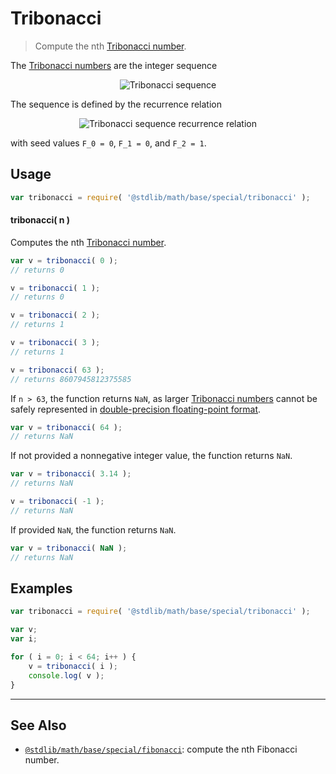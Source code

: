 <!--

@license Apache-2.0

Copyright (c) 2020 The Stdlib Authors.

Licensed under the Apache License, Version 2.0 (the "License");
you may not use this file except in compliance with the License.
You may obtain a copy of the License at

   http://www.apache.org/licenses/LICENSE-2.0

Unless required by applicable law or agreed to in writing, software
distributed under the License is distributed on an "AS IS" BASIS,
WITHOUT WARRANTIES OR CONDITIONS OF ANY KIND, either express or implied.
See the License for the specific language governing permissions and
limitations under the License.

-->

# Tribonacci

> Compute the nth [Tribonacci number][tribonacci-number].

<section class="intro">

The [Tribonacci numbers][tribonacci-number] are the integer sequence

<!-- <equation class="equation" label="eq:tribonacci_sequence" align="center" raw="0, 0, 1, 1, 2, 4, 7, 13, 24, 44, 81, 149, 274, 504, 927, 1705, \ldots" alt="Tribonacci sequence"> -->

<div class="equation" align="center" data-raw-text="0, 0, 1, 1, 2, 4, 7, 13, 24, 44, 81, 149, 274, 504, 927, 1705, \ldots" data-equation="eq:tribonacci_sequence">
    <img src="https://cdn.jsdelivr.net/gh/stdlib-js/stdlib@3249a68fb57cd71148f87ef3b2774be70a04d80a/lib/node_modules/@stdlib/math/base/special/tribonacci/docs/img/equation_tribonacci_sequence.svg" alt="Tribonacci sequence">
    <br>
</div>

<!-- </equation> -->

The sequence is defined by the recurrence relation

<!-- <equation class="equation" label="eq:tribonacci_recurrence_relation" align="center" raw="F_n = F_{n-1} + F_{n-2} + F_{n-3}" alt="Tribonacci sequence recurrence relation"> -->

<div class="equation" align="center" data-raw-text="F_n = F_{n-1} + F_{n-2} + F_{n-3}" data-equation="eq:tribonacci_recurrence_relation">
    <img src="https://cdn.jsdelivr.net/gh/stdlib-js/stdlib@3249a68fb57cd71148f87ef3b2774be70a04d80a/lib/node_modules/@stdlib/math/base/special/tribonacci/docs/img/equation_tribonacci_recurrence_relation.svg" alt="Tribonacci sequence recurrence relation">
    <br>
</div>

<!-- </equation> -->

with seed values `F_0 = 0`, `F_1 = 0`, and `F_2 = 1`.

</section>

<!-- /.intro -->

<section class="usage">

## Usage

```javascript
var tribonacci = require( '@stdlib/math/base/special/tribonacci' );
```

#### tribonacci( n )

Computes the nth [Tribonacci number][tribonacci-number].

```javascript
var v = tribonacci( 0 );
// returns 0

v = tribonacci( 1 );
// returns 0

v = tribonacci( 2 );
// returns 1

v = tribonacci( 3 );
// returns 1

v = tribonacci( 63 );
// returns 8607945812375585
```

If `n > 63`, the function returns `NaN`, as larger [Tribonacci numbers][tribonacci-number] cannot be safely represented in [double-precision floating-point format][ieee754].

```javascript
var v = tribonacci( 64 );
// returns NaN
```

If not provided a nonnegative integer value, the function returns `NaN`.

```javascript
var v = tribonacci( 3.14 );
// returns NaN

v = tribonacci( -1 );
// returns NaN
```

If provided `NaN`, the function returns `NaN`.

```javascript
var v = tribonacci( NaN );
// returns NaN
```

</section>

<!-- /.usage -->

<section class="notes">

</section>

<!-- /.notes -->

<section class="examples">

## Examples

<!-- eslint no-undef: "error" -->

```javascript
var tribonacci = require( '@stdlib/math/base/special/tribonacci' );

var v;
var i;

for ( i = 0; i < 64; i++ ) {
    v = tribonacci( i );
    console.log( v );
}
```

</section>

<!-- /.examples -->

<!-- Section for related `stdlib` packages. Do not manually edit this section, as it is automatically populated. -->

<section class="related">

* * *

## See Also

-   <span class="package-name">[`@stdlib/math/base/special/fibonacci`][@stdlib/math/base/special/fibonacci]</span><span class="delimiter">: </span><span class="description">compute the nth Fibonacci number.</span>

</section>

<!-- /.related -->

<!-- Section for all links. Make sure to keep an empty line after the `section` element and another before the `/section` close. -->

<section class="links">

[tribonacci-number]: https://en.wikipedia.org/wiki/Generalizations_of_Fibonacci_numbers#Tribonacci_numbers

[ieee754]: https://en.wikipedia.org/wiki/IEEE_754-1985

<!-- <related-links> -->

[@stdlib/math/base/special/fibonacci]: https://github.com/stdlib-js/stdlib/tree/develop/lib/node_modules/%40stdlib/math/base/special/fibonacci

<!-- </related-links> -->

</section>

<!-- /.links -->
